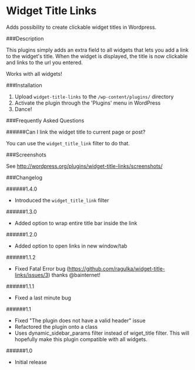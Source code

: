 Widget Title Links
==================

Adds possibility to create clickable widget titles in Wordpress.

###Description

This plugins simply adds an extra field to all widgets that lets you
add a link to the widget's title. When the widget is displayed, the title is now clickable and links to the url you entered.

Works with all widgets!

###Installation

1. Upload `widget-title-links` to the `/wp-content/plugins/` directory
2. Activate the plugin through the 'Plugins' menu in WordPress
3. Dance!

###Frequently Asked Questions

######Can I link the widget title to current page or post?

You can use the `widget_title_link` filter to do that.

###Screenshots

See http://wordpress.org/plugins/widget-title-links/screenshots/

###Changelog

######1.4.0
* Introduced the `widget_title_link` filter

######1.3.0
* Added option to wrap entire title bar inside the link

######1.2.0
* Added option to open links in new window/tab

######1.1.2
* Fixed Fatal Error bug (https://github.com/ragulka/widget-title-links/issues/3) thanks @bainternet!

######1.1.1
* Fixed a last minute bug

######1.1
* Fixed "The plugin does not have a valid header" issue
* Refactored the plugin onto a class
* Uses dynamic_sidebar_params filter instead of wiget_title filter. This will hopefully make this plugin compatible with all widgets.

######1.0
* Initial release